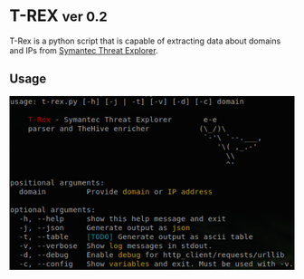 # T-REX <small>ver 0.2</small>

T-Rex is a python script that is capable of extracting data about domains and IPs from [Symantec Threat Explorer](https://threatexplorer.bluecoat.com/v2/tex). 

## Usage

![Usage][usage]


[usage]: https://raw.githubusercontent.com/mnmnc/tt/master/trex-usage.png

